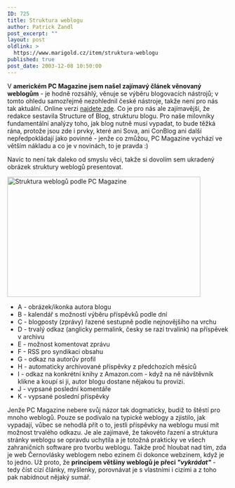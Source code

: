 ```yaml
---
ID: 725
title: Struktura weblogu
author: Patrick Zandl
post_excerpt: ""
layout: post
oldlink: >
  https://www.marigold.cz/item/struktura-weblogu
published: true
post_date: 2003-12-08 10:50:00
---
```

<p>
V <STRONG>americkém PC Magazine jsem našel zajímavý článek věnovaný weblogům</STRONG> - je hodně rozsáhlý, věnuje se výběru blogovacích nástrojů; v tomto ohledu samozřejmě nezohlednil české nástroje, takže není pro nás tak aktuální. Online verzi <A href="http://www.pcmag.com/article2/0,4149,1403731,00.asp" target=_blank>najdete zde</A>. Co je pro nás ale zajímavější, že redakce sestavila Structure of Blog, strukturu blogu. Pro naše milovníky fundamentální analýzy toho, jak blog nutně musí vypadat, to bude těžká rána, protože jsou zde i prvky, které ani Sova, ani ConBlog ani další nepředpokládají jako povinné - jenže co zmůžou, PC Magazine vychází ve větším nákladu a co je v novinách, to je pravda :)</p>

<p>
Navíc to není tak daleko od smyslu věci, takže si dovolím sem ukradený obrázek struktury weblogů presentovat.</p>

<p>
<IMG height=274 alt="Struktura weblogů podle PC Magazine" src="/obrazek/blogstructure.jpg" width=440></p>

<UL>
<LI dir=ltr>A - obrázek/ikonka autora blogu&#160;</LI>
<LI dir=ltr>B - kalendář s možností výběru příspěvků podle dní</LI>
<LI dir=ltr>C - blogposty (zprávy) řazené sestupně podle nejnovějšího na vrchu</LI>
<LI dir=ltr>D - trvalý odkaz (anglicky permalink, česky se razí trvalink) na příspěvek v archivu</LI>
<LI dir=ltr>E - možnost komentovat zprávu</LI>
<LI dir=ltr>F - RSS pro syndikaci obsahu</LI>
<LI dir=ltr>G - odkaz na autorův profil</LI>
<LI dir=ltr>H - automaticky archivované příspěvky z předchozích měsíců</LI>
<LI dir=ltr>I - odkaz na konkrétní knihy z Amazon.com - když na ně návštěvník klikne a koupí si ji, autor blogu dostane nějakou tu provizi.</LI>
<LI dir=ltr>J - vypsané poslední komentáře</LI>
<LI dir=ltr>K - vypsané poslední příspěvky</LI></UL>
<p>
Jenže PC Magazine nebere svůj názor tak dogmaticky, budiž to štěstí pro mnoho weblogů. Pouze se podívalo na typické weblogy a zjistilo, jak vypadají, vůbec se nehodlá přít o to, jestli příspěvky na weblogu musí mít možnost trvalého odkazu. Je ale zajímavé, že takovéto řazení a struktura stránky weblogu se opravdu uchytila a je totožná prakticky ve všech zahraničních software pro tvorbu weblogu. Takže proč hloubat nad tím, zda je web Černovlásky weblogem nebo ezinem či dokonce webzinem, když je to jedno. Už proto, že <STRONG>principem většiny weblogů je přeci <EM>"vykrádat"</EM></STRONG> - tedy číst cizí články, myšlenky, porovnávat je s vlastními i cizími a z toho pak nabídnout nějaký sumář. </p>
